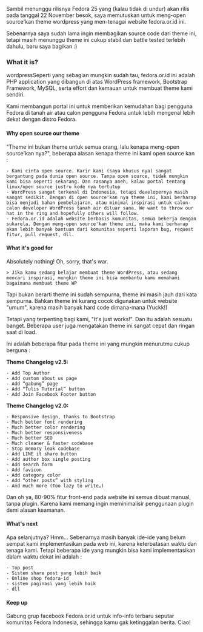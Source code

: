Sambil menunggu rilisnya Fedora 25 yang (kalau tidak di undur) akan rilis pada tanggal 22 November besok, saya memutuskan untuk meng-open source'kan theme wordpress yang men-tenagai website fedora.or.id ini.

Sebenarnya saya sudah lama ingin membagikan source code dari theme ini, tetapi masih menunggu theme ini cukup stabil dan battle tested terlebih dahulu, baru saya bagikan :)


### What it is?

wordpressSeperti yang sebagian mungkin sudah tau, fedora.or.id ini adalah PHP application yang dibangun di atas WordPress framework, Bootstrap Framework, MySQL, serta effort dan kemauan untuk membuat theme kami sendiri.

Kami membangun portal ini untuk memberikan kemudahan bagi pengguna Fedora di tanah air atau calon pengguna Fedora untuk lebih mengenal lebih dekat dengan distro Fedora.


#### Why open source our theme

"Theme ini bukan theme untuk semua orang, lalu kenapa meng-open source'kan nya?", beberapa alasan kenapa theme ini kami open source kan :

    - Kami cinta open source. Karir kami (saya khusus nya) sangat bergantung pada dunia open source. Tanpa open source, tidak mungkin kami bisa seperti sekarang. Dan rasanya aneh, kalau portal tentang linux/open source justru kode nya tertutup
    - WordPress sangat terkenal di Indonesia, tetapi developernya masih sangat sedikit. Dengan di open source'kan nya theme ini, kami berharap bisa menjadi bahan pembelajaran, atau minimal inspirasi untuk calon-calon developer WordPress tanah air diluar sana. We want to throw our hat in the ring and hopefully others will follow.
    - Fedora.or.id adalah website berbasis komunitas, semua bekerja dengan sukarela. Dengan meng-open source'kan theme ini, maka kami berharap akan lebih banyak bantuan dari komunitas seperti laporan bug, request fitur, pull request, dll.


#### What it's good for

Absolutely nothing! Oh, sorry, that's war.

    > Jika kamu sedang belajar membuat theme WordPress, atau sedang mencari inspirasi, mungkin theme ini bisa membantu kamu memahami bagaimana membuat theme WP

Tapi bukan berarti theme ini sudah sempurna, theme ini masih jauh dari kata sempurna. Bahkan theme ini kurang cocok digunakan untuk website "umum", karena masih banyak hard code dimana-mana (Yuckk!)

Tetapi yang terpenting bagi kami, "It's just works!". Dan itu adalah sesuatu banget. Beberapa user juga mengatakan theme ini sangat cepat dan ringan saat di load.

Ini adalah beberapa fitur pada theme ini yang mungkin menurutmu cukup berguna :

**Theme Changelog v2.5:**

    - Add Top Author
    - Add custom about us page
    - Add “gabung” page
    - Add “Tulis Tutorial” button
    - Add Join Facebook Footer button


**Theme Changelog v2.0:**

    - Responsive design, thanks to Bootstrap
    - Much better font rendering
    - Much better color rendering
    - Much better responsiveness
    - Much better SEO
    - Much cleaner & faster codebase
    - Stop memory leak codebase
    - Add LINE it share button
    - Add author box single posting
    - Add search form
    - Add favicon
    - Add category color
    - Add “other posts” with styling
    - And much more (Too lazy to write…)

Dan oh ya, 80-90% fitur front-end pada website ini semua dibuat manual, tanpa plugin. Karena kami memang ingin meminimalisir penggunaan plugin demi alasan keamanan.


#### What's next

Apa selanjutnya? Hmm... Sebenarnya masih banyak ide-ide yang belum sempat kami implementasikan pada web ini, karena keterbatasan waktu dan tenaga kami. Tetapi beberapa ide yang mungkin bisa kami implementasikan dalam waktu dekat ini adalah :

    - Top post
    - Sistem share post yang lebih baik
    - Online shop fedora-id
    - sistem paginasi yang lebih baik
    - dll


#### Keep up

Gabung grup facebook Fedora.or.id untuk info-info terbaru seputar komunitas Fedora Indonesia, sehingga kamu gak ketinggalan berita. Ciao!
